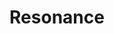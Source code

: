 ---
title: "Resonance"
thumbnail: "assets/img/projects/Resonance/thumbnail.jpg"
team: ["Lorenzo Alamillo", "Jeffrey Hsieh", "Anjin Huang", "Quynh Nguyen", "Emmilio Segovia", "David Zhang"]
email: "dzhan008@ucr.edu"
platforms: ["PC"]
short-description: "This is an isometric puzzle game where you are a blind person lost in a cave. You have only your sense of sound to guide you. Little do you know that sounds can paint pictures... "
recruiting: [ ]
tags: ["2D", "completed"]
date-added: 2015

download-link: "https://drive.google.com/a/ucr.edu/file/d/0B_dRwa4KtnbWRmpTZTg3RWpuaFk/view?usp=sharing"
---